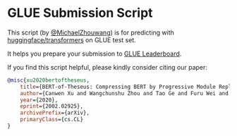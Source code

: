 # GLUE Submission Script

This script (by [@MichaelZhouwang](https://github.com/MichaelZhouwang)) is for predicting with [huggingface/transformers](https://github.com/huggingface/transformers) on GLUE test set.

It helps you prepare your submission to [GLUE Leaderboard](https://gluebenchmark.com/).

If you find this script helpful, please kindly consider citing our paper:

```bibtex
@misc{xu2020bertoftheseus,
    title={BERT-of-Theseus: Compressing BERT by Progressive Module Replacing},
    author={Canwen Xu and Wangchunshu Zhou and Tao Ge and Furu Wei and Ming Zhou},
    year={2020},
    eprint={2002.02925},
    archivePrefix={arXiv},
    primaryClass={cs.CL}
}
```
